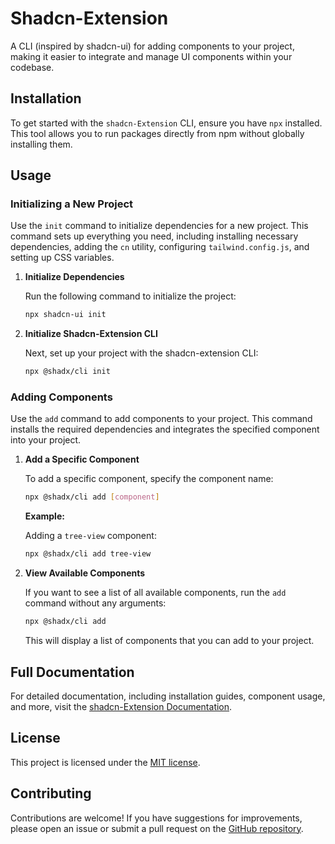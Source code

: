 # Shadcn-Extension

A CLI (inspired by shadcn-ui) for adding components to your project, making it easier to integrate and manage UI components within your codebase.

## Installation

To get started with the `shadcn-Extension` CLI, ensure you have `npx` installed. This tool allows you to run packages directly from npm without globally installing them.

## Usage

### Initializing a New Project

Use the `init` command to initialize dependencies for a new project. This command sets up everything you need, including installing necessary dependencies, adding the `cn` utility, configuring `tailwind.config.js`, and setting up CSS variables.

1. **Initialize Dependencies**

   Run the following command to initialize the project:

   ```bash
   npx shadcn-ui init
   ```

2. **Initialize Shadcn-Extension CLI**

   Next, set up your project with the shadcn-extension CLI:

   ```bash
   npx @shadx/cli init
   ```

### Adding Components

Use the `add` command to add components to your project. This command installs the required dependencies and integrates the specified component into your project.

1. **Add a Specific Component**

   To add a specific component, specify the component name:

   ```bash
   npx @shadx/cli add [component]
   ```

   **Example:**

   Adding a `tree-view` component:

   ```bash
   npx @shadx/cli add tree-view
   ```

2. **View Available Components**

   If you want to see a list of all available components, run the `add` command without any arguments:

   ```bash
   npx @shadx/cli add
   ```

   This will display a list of components that you can add to your project.

## Full Documentation

For detailed documentation, including installation guides, component usage, and more, visit the [shadcn-Extension Documentation](https://shadcn-extension.vercel.app/docs/installation).

## License

This project is licensed under the [MIT license](https://github.com/BelkacemYerfa/shadcn-extension/blob/master/packages/cli/LICENSE.md).

## Contributing

Contributions are welcome! If you have suggestions for improvements, please open an issue or submit a pull request on the [GitHub repository](https://github.com/BelkacemYerfa/shadcn-extension).
